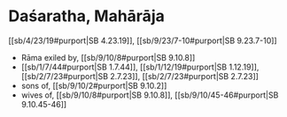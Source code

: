 # Daśaratha, Mahārāja

[[sb/4/23/19#purport|SB 4.23.19]], [[sb/9/23/7-10#purport|SB 9.23.7-10]]

* Rāma exiled by, [[sb/9/10/8#purport|SB 9.10.8]]
*  [[sb/1/7/44#purport|SB 1.7.44]], [[sb/1/12/19#purport|SB 1.12.19]], [[sb/2/7/23#purport|SB 2.7.23]], [[sb/2/7/23#purport|SB 2.7.23]]
* sons of, [[sb/9/10/2#purport|SB 9.10.2]]
* wives of, [[sb/9/10/8#purport|SB 9.10.8]], [[sb/9/10/45-46#purport|SB 9.10.45-46]]
